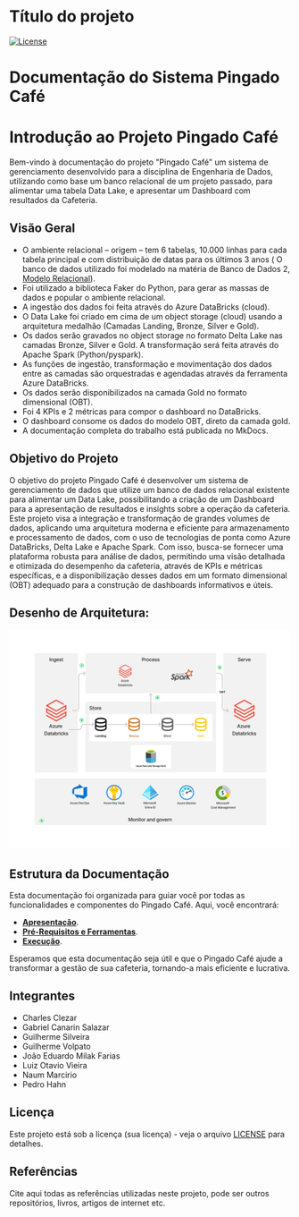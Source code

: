 # Título do projeto

[![License](https://img.shields.io/badge/License-MIT-blue.svg)](LICENSE)

# Documentação do Sistema Pingado Café

# Introdução ao Projeto Pingado Café

Bem-vindo à documentação do projeto "Pingado Café" um sistema de gerenciamento desenvolvido para a disciplina de Engenharia de Dados, utilizando como base um banco relacional de um projeto passado, para alimentar uma tabela Data Lake, e apresentar um Dashboard com resultados da Cafeteria.

## Visão Geral

- O ambiente relacional – origem – tem 6 tabelas, 10.000 linhas para cada tabela principal e com distribuição de datas para os últimos 3 anos ( O banco de dados utilizado foi modelado na matéria de Banco de Dados 2, [Modelo Relacional](https://dbdiagram.io/d/6499ee8e02bd1c4a5e18a355)).
- Foi utilizado a biblioteca Faker do Python, para gerar as massas de dados e popular o ambiente relacional.
- A ingestão dos dados foi feita através do Azure DataBricks (cloud).
- O Data Lake foi criado em cima de um object storage (cloud) usando a arquitetura medalhão (Camadas Landing, Bronze, Silver e Gold).
- Os dados serão gravados no object storage no formato Delta Lake nas camadas Bronze, Silver e Gold.
  A transformação será feita através do Apache Spark (Python/pyspark).
- As funções de ingestão, transformação e movimentação dos dados entre as camadas são
  orquestradas e agendadas através da ferramenta Azure DataBricks.
- Os dados serão disponibilizados na camada Gold no formato dimensional (OBT).
- Foi 4 KPIs e 2 métricas para compor o dashboard no DataBricks.
- O dashboard consome os dados do modelo OBT, direto da camada gold.
- A documentação completa do trabalho está publicada no MkDocs.

## Objetivo do Projeto

O objetivo do projeto Pingado Café é desenvolver um sistema de gerenciamento de dados que utilize um banco de dados relacional existente para alimentar um Data Lake, possibilitando a criação de um Dashboard para a apresentação de resultados e insights sobre a operação da cafeteria. Este projeto visa a integração e transformação de grandes volumes de dados, aplicando uma arquitetura moderna e eficiente para armazenamento e processamento de dados, com o uso de tecnologias de ponta como Azure DataBricks, Delta Lake e Apache Spark. Com isso, busca-se fornecer uma plataforma robusta para análise de dados, permitindo uma visão detalhada e otimizada do desempenho da cafeteria, através de KPIs e métricas específicas, e a disponibilização desses dados em um formato dimensional (OBT) adequado para a construção de dashboards informativos e úteis.

## Desenho de Arquitetura:

![image](./mkdocs/docs/images/DIAGRAMA%20ETL.png)

## Estrutura da Documentação

Esta documentação foi organizada para guiar você por todas as funcionalidades e componentes do Pingado Café. Aqui, você encontrará:

- **[Apresentação](./index.md)**.
- **[Pré-Requisitos e Ferramentas](./prerequisitos.md)**.
- **[Execução](./comoExecutar.md)**.

Esperamos que esta documentação seja útil e que o Pingado Café ajude a transformar a gestão de sua cafeteria, tornando-a mais eficiente e lucrativa.

## Integrantes

- Charles Clezar
- Gabriel Canarin Salazar
- Guilherme Silveira
- Guilherme Volpato
- João Eduardo Milak Farias
- Luiz Otavio Vieira
- Naum Marcirio
- Pedro Hahn


## Licença

Este projeto está sob a licença (sua licença) - veja o arquivo [LICENSE](https://github.com/GuilhermeVolpato/Engenharia-de-dados/License) para detalhes.

## Referências

Cite aqui todas as referências utilizadas neste projeto, pode ser outros repositórios, livros, artigos de internet etc.



